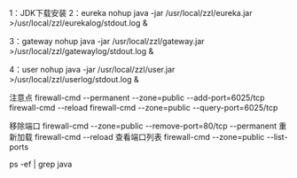 1：JDK下载安装
2：eureka
    nohup java -jar /usr/local/zzl/eureka.jar >/usr/local/zzl/eurekalog/stdout.log &

3：gateway
     nohup java -jar /usr/local/zzl/gateway.jar >/usr/local/zzl/gatewaylog/stdout.log &
    
4：user
     nohup java -jar /usr/local/zzl/user.jar >/usr/local/zzl/userlog/stdout.log &


注意点
firewall-cmd --permanent --zone=public  --add-port=6025/tcp
firewall-cmd --reload
firewall-cmd --zone=public --query-port=6025/tcp

移除端口
firewall-cmd --zone=public --remove-port=80/tcp --permanent
重新加载
firewall-cmd --reload
查看端口列表
firewall-cmd --zone=public --list-ports

ps -ef | grep java